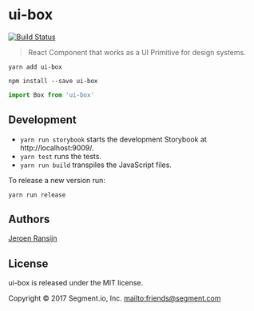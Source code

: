 # ui-box

[![Build Status](https://circleci.com/gh/segmentio/ui-box/tree/master.svg?style=svg)](https://circleci.com/gh/segmentio/ui-box/tree/master)

> React Component that works as a UI Primitive for design systems.

```
yarn add ui-box
```

```
npm install --save ui-box
```

```javascript
import Box from 'ui-box'
```

## Development

* `yarn run storybook` starts the development Storybook at http://localhost:9009/.
* `yarn test` runs the tests.
* `yarn run build` transpiles the JavaScript files.

To release a new version run:

```
yarn run release
```

## Authors

[Jeroen Ransijn](https://twitter.com/jeroen_ransijn)

## License

ui-box is released under the MIT license.

Copyright © 2017 Segment.io, Inc. <mailto:friends@segment.com>
